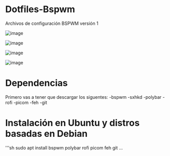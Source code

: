 # Dotfiles-Bspwm
Archivos de configuración BSPWM versión 1

![image](https://user-images.githubusercontent.com/118281223/221341784-2f1a9884-9c72-4e1a-9fd1-426fc09da727.png)

![image](https://user-images.githubusercontent.com/118281223/221342520-f00b7e87-94e3-4c75-a95b-4b0d73fe0b09.png)

![image](https://user-images.githubusercontent.com/118281223/221342530-4440c1cc-34d9-4434-91be-b90fcb73c4a7.png)

![image](https://user-images.githubusercontent.com/118281223/221343083-bef0c982-81f6-4943-9b75-9c617c84aa2e.png)

# Dependencias  

Primero vas a tener que descargar los siguentes: 
-bspwm 
-sxhkd
-polybar
-rofi
-picom
-feh
-git

# Instalación en Ubuntu y distros basadas en Debian 
'''sh
sudo apt install bspwm polybar rofi picom feh git 
...
